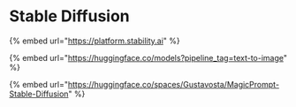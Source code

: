 # Stable Diffusion

{% embed url="https://platform.stability.ai" %}

{% embed url="https://huggingface.co/models?pipeline_tag=text-to-image" %}

{% embed url="https://huggingface.co/spaces/Gustavosta/MagicPrompt-Stable-Diffusion" %}
